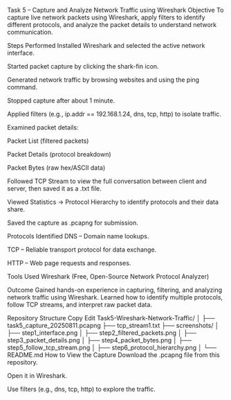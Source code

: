 Task 5 – Capture and Analyze Network Traffic using Wireshark
Objective
To capture live network packets using Wireshark, apply filters to identify different protocols, and analyze the packet details to understand network communication.

Steps Performed
Installed Wireshark and selected the active network interface.

Started packet capture by clicking the shark-fin icon.

Generated network traffic by browsing websites and using the ping command.

Stopped capture after about 1 minute.

Applied filters (e.g., ip.addr == 192.168.1.24, dns, tcp, http) to isolate traffic.

Examined packet details:

Packet List (filtered packets)

Packet Details (protocol breakdown)

Packet Bytes (raw hex/ASCII data)

Followed TCP Stream to view the full conversation between client and server, then saved it as a .txt file.

Viewed Statistics → Protocol Hierarchy to identify protocols and their data share.

Saved the capture as .pcapng for submission.

Protocols Identified
DNS – Domain name lookups.

TCP – Reliable transport protocol for data exchange.

HTTP – Web page requests and responses.

Tools Used
Wireshark (Free, Open-Source Network Protocol Analyzer)

Outcome
Gained hands-on experience in capturing, filtering, and analyzing network traffic using Wireshark. Learned how to identify multiple protocols, follow TCP streams, and interpret raw packet data.

Repository Structure
Copy
Edit
Task5-Wireshark-Network-Traffic/
│
├── task5_capture_20250811.pcapng
├── tcp_stream1.txt
├── screenshots/
│   ├── step1_interface.png
│   ├── step2_filtered_packets.png
│   ├── step3_packet_details.png
│   ├── step4_packet_bytes.png
│   ├── step5_follow_tcp_stream.png
│   ├── step6_protocol_hierarchy.png
│
└── README.md
How to View the Capture
Download the .pcapng file from this repository.

Open it in Wireshark.

Use filters (e.g., dns, tcp, http) to explore the traffic.

